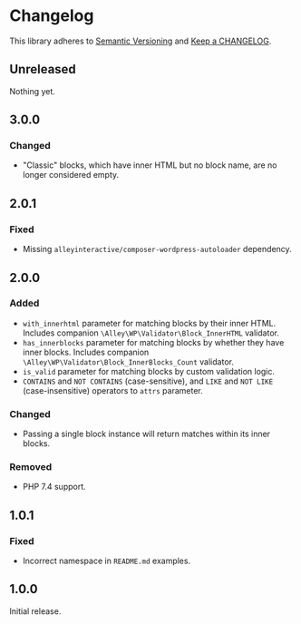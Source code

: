 # Changelog

This library adheres to [Semantic Versioning](https://semver.org/) and [Keep a CHANGELOG](https://keepachangelog.com/en/1.0.0/).

## Unreleased

Nothing yet.

## 3.0.0

### Changed

* "Classic" blocks, which have inner HTML but no block name, are no longer considered empty.

## 2.0.1

### Fixed

- Missing `alleyinteractive/composer-wordpress-autoloader` dependency.

## 2.0.0

### Added

- `with_innerhtml` parameter for matching blocks by their inner HTML. Includes companion `\Alley\WP\Validator\Block_InnerHTML` validator.
- `has_innerblocks` parameter for matching blocks by whether they have inner blocks. Includes companion `\Alley\WP\Validator\Block_InnerBlocks_Count` validator.
- `is_valid` parameter for matching blocks by custom validation logic.
- `CONTAINS` and `NOT CONTAINS` (case-sensitive), and `LIKE` and `NOT LIKE` (case-insensitive) operators to `attrs` parameter.

### Changed

- Passing a single block instance will return matches within its inner blocks.

### Removed

- PHP 7.4 support.

## 1.0.1

### Fixed

- Incorrect namespace in `README.md` examples.

## 1.0.0

Initial release.

